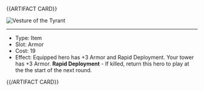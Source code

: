 <!-- ======================================

How to Contribute: https://ggs.wiki/r/howto

Artifact-specific info: https://github.com/GGS-ORG/artifact/blob/master/README.md

====================================== -->


{{ARTIFACT CARD}}

<!-- Card image goes here. -->

![Vesture of the Tyrant](https://i.imgur.com/MKKSGeS.jpg)

---

<!-- Card description goes here. -->

* Type: Item
* Slot: Armor
* Cost: 19
* Effect: Equipped hero has +3 Armor and Rapid Deployment. Your tower has +3 Armor. **Rapid Deployment** - If killed, return this hero to play at the the start of the next round.

{{/ARTIFACT CARD}}
